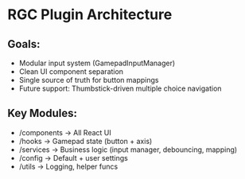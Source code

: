 # RGC Plugin Architecture

## Goals:
- Modular input system (GamepadInputManager)
- Clean UI component separation
- Single source of truth for button mappings
- Future support: Thumbstick-driven multiple choice navigation

## Key Modules:
- /components → All React UI
- /hooks → Gamepad state (button + axis)
- /services → Business logic (input manager, debouncing, mapping)
- /config → Default + user settings
- /utils → Logging, helper funcs
